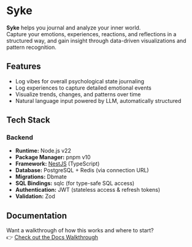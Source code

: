 # Syke

**Syke** helps you journal and analyze your inner world.  
Capture your emotions, experiences, reactions, and reflections in a structured way, and gain insight through data-driven visualizations and pattern recognition.

## Features

- Log vibes for overall psychological state journaling
- Log experiences to capture detailed emotional events
- Visualize trends, changes, and patterns over time
- Natural language input powered by LLM, automatically structured

## Tech Stack

### Backend

- **Runtime:** Node.js v22
- **Package Manager:** pnpm v10
- **Framework:** [NestJS](https://nestjs.com/) (TypeScript)
- **Database:** PostgreSQL + Redis (via connection URL)
- **Migrations:** Dbmate
- **SQL Bindings:** sqlc (for type-safe SQL access)
- **Authentication:** JWT (stateless access & refresh tokens)
- **Validation:** Zod

## Documentation

Want a walkthrough of how this works and where to start?  
👉 [Check out the Docs Walkthrough](./docs/README.md)
